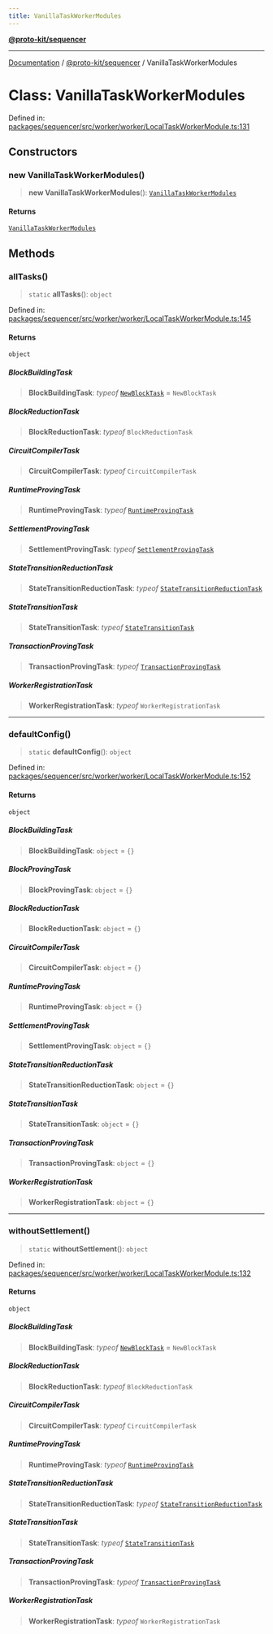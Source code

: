 ```yaml
---
title: VanillaTaskWorkerModules
---
```


[**@proto-kit/sequencer**](../README.md)

***

[Documentation](../../../README.md) / [@proto-kit/sequencer](../README.md) / VanillaTaskWorkerModules

# Class: VanillaTaskWorkerModules

Defined in: [packages/sequencer/src/worker/worker/LocalTaskWorkerModule.ts:131](https://github.com/proto-kit/framework/blob/b953c754e500c62f01fbbd6d09adfb2f5577269d/packages/sequencer/src/worker/worker/LocalTaskWorkerModule.ts#L131)

## Constructors

### new VanillaTaskWorkerModules()

> **new VanillaTaskWorkerModules**(): [`VanillaTaskWorkerModules`](VanillaTaskWorkerModules.md)

#### Returns

[`VanillaTaskWorkerModules`](VanillaTaskWorkerModules.md)

## Methods

### allTasks()

> `static` **allTasks**(): `object`

Defined in: [packages/sequencer/src/worker/worker/LocalTaskWorkerModule.ts:145](https://github.com/proto-kit/framework/blob/b953c754e500c62f01fbbd6d09adfb2f5577269d/packages/sequencer/src/worker/worker/LocalTaskWorkerModule.ts#L145)

#### Returns

`object`

##### BlockBuildingTask

> **BlockBuildingTask**: *typeof* [`NewBlockTask`](NewBlockTask.md) = `NewBlockTask`

##### BlockReductionTask

> **BlockReductionTask**: *typeof* `BlockReductionTask`

##### CircuitCompilerTask

> **CircuitCompilerTask**: *typeof* `CircuitCompilerTask`

##### RuntimeProvingTask

> **RuntimeProvingTask**: *typeof* [`RuntimeProvingTask`](RuntimeProvingTask.md)

##### SettlementProvingTask

> **SettlementProvingTask**: *typeof* [`SettlementProvingTask`](SettlementProvingTask.md)

##### StateTransitionReductionTask

> **StateTransitionReductionTask**: *typeof* [`StateTransitionReductionTask`](StateTransitionReductionTask.md)

##### StateTransitionTask

> **StateTransitionTask**: *typeof* [`StateTransitionTask`](StateTransitionTask.md)

##### TransactionProvingTask

> **TransactionProvingTask**: *typeof* [`TransactionProvingTask`](TransactionProvingTask.md)

##### WorkerRegistrationTask

> **WorkerRegistrationTask**: *typeof* `WorkerRegistrationTask`

***

### defaultConfig()

> `static` **defaultConfig**(): `object`

Defined in: [packages/sequencer/src/worker/worker/LocalTaskWorkerModule.ts:152](https://github.com/proto-kit/framework/blob/b953c754e500c62f01fbbd6d09adfb2f5577269d/packages/sequencer/src/worker/worker/LocalTaskWorkerModule.ts#L152)

#### Returns

`object`

##### BlockBuildingTask

> **BlockBuildingTask**: `object` = `{}`

##### BlockProvingTask

> **BlockProvingTask**: `object` = `{}`

##### BlockReductionTask

> **BlockReductionTask**: `object` = `{}`

##### CircuitCompilerTask

> **CircuitCompilerTask**: `object` = `{}`

##### RuntimeProvingTask

> **RuntimeProvingTask**: `object` = `{}`

##### SettlementProvingTask

> **SettlementProvingTask**: `object` = `{}`

##### StateTransitionReductionTask

> **StateTransitionReductionTask**: `object` = `{}`

##### StateTransitionTask

> **StateTransitionTask**: `object` = `{}`

##### TransactionProvingTask

> **TransactionProvingTask**: `object` = `{}`

##### WorkerRegistrationTask

> **WorkerRegistrationTask**: `object` = `{}`

***

### withoutSettlement()

> `static` **withoutSettlement**(): `object`

Defined in: [packages/sequencer/src/worker/worker/LocalTaskWorkerModule.ts:132](https://github.com/proto-kit/framework/blob/b953c754e500c62f01fbbd6d09adfb2f5577269d/packages/sequencer/src/worker/worker/LocalTaskWorkerModule.ts#L132)

#### Returns

`object`

##### BlockBuildingTask

> **BlockBuildingTask**: *typeof* [`NewBlockTask`](NewBlockTask.md) = `NewBlockTask`

##### BlockReductionTask

> **BlockReductionTask**: *typeof* `BlockReductionTask`

##### CircuitCompilerTask

> **CircuitCompilerTask**: *typeof* `CircuitCompilerTask`

##### RuntimeProvingTask

> **RuntimeProvingTask**: *typeof* [`RuntimeProvingTask`](RuntimeProvingTask.md)

##### StateTransitionReductionTask

> **StateTransitionReductionTask**: *typeof* [`StateTransitionReductionTask`](StateTransitionReductionTask.md)

##### StateTransitionTask

> **StateTransitionTask**: *typeof* [`StateTransitionTask`](StateTransitionTask.md)

##### TransactionProvingTask

> **TransactionProvingTask**: *typeof* [`TransactionProvingTask`](TransactionProvingTask.md)

##### WorkerRegistrationTask

> **WorkerRegistrationTask**: *typeof* `WorkerRegistrationTask`

